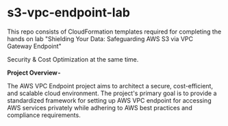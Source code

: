 # s3-vpc-endpoint-lab
This repo consists of CloudFormation templates required for completing the hands on lab "Shielding Your Data: Safeguarding AWS S3 via VPC Gateway Endpoint"

Security & Cost Optimization at the same time.

**Project Overview -**

The AWS VPC Endpoint project aims to architect a secure, cost-efficient, and scalable cloud environment. The project's primary goal is to provide a standardized framework for setting up AWS VPC endpoint for accessing AWS services privately while adhering to AWS best practices and compliance requirements.
